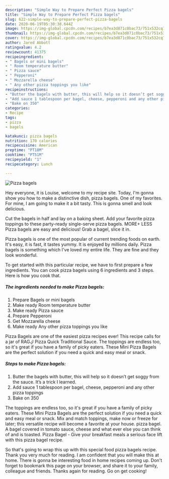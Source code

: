 ```yaml
---
description: "Simple Way to Prepare Perfect Pizza bagels"
title: "Simple Way to Prepare Perfect Pizza bagels"
slug: 622-simple-way-to-prepare-perfect-pizza-bagels
date: 2020-06-19T05:30:38.644Z
image: https://img-global.cpcdn.com/recipes/b7ea3d871c0bac73/751x532cq70/pizza-bagels-recipe-main-photo.jpg
thumbnail: https://img-global.cpcdn.com/recipes/b7ea3d871c0bac73/751x532cq70/pizza-bagels-recipe-main-photo.jpg
cover: https://img-global.cpcdn.com/recipes/b7ea3d871c0bac73/751x532cq70/pizza-bagels-recipe-main-photo.jpg
author: Jared Abbott
ratingvalue: 4.2
reviewcount: 41375
recipeingredient:
- " Bagels or mini bagels"
- " Room temperature butter"
- " Pizza sauce"
- " Pepperoni"
- " Mozzarella cheese"
- " Any other pizza toppings you like"
recipeinstructions:
- "Butter the bagels with butter, this will help so it doesn’t get soggy from the sauce. It’s a trick I learned."
- "Add sauce 1 tablespoon per bagel, cheese, pepperoni and any other pizza toppings"
- "Bake on 350"
categories:
- Recipe
tags:
- pizza
- bagels

katakunci: pizza bagels 
nutrition: 170 calories
recipecuisine: American
preptime: "PT18M"
cooktime: "PT51M"
recipeyield: "1"
recipecategory: Lunch

---
```



![Pizza bagels](https://img-global.cpcdn.com/recipes/b7ea3d871c0bac73/751x532cq70/pizza-bagels-recipe-main-photo.jpg)

Hey everyone, it is Louise, welcome to my recipe site. Today, I'm gonna show you how to make a distinctive dish, pizza bagels. One of my favorites. For mine, I am going to make it a bit tasty. This is gonna smell and look delicious.

Cut the bagels in half and lay on a baking sheet. Add your favorite pizza toppings to these party-ready single-serve pizza bagels. MORE+ LESS Pizza bagels are easy and delicious! Grab a bagel, slice it in.

Pizza bagels is one of the most popular of current trending foods on earth. It's easy, it is fast, it tastes yummy. It is enjoyed by millions daily. Pizza bagels is something which I've loved my entire life. They are fine and they look wonderful.


To get started with this particular recipe, we have to first prepare a few ingredients. You can cook pizza bagels using 6 ingredients and 3 steps. Here is how you cook that.

<!--inarticleads1-->

##### The ingredients needed to make Pizza bagels:

1. Prepare  Bagels or mini bagels
1. Make ready  Room temperature butter
1. Make ready  Pizza sauce
1. Prepare  Pepperoni
1. Get  Mozzarella cheese
1. Make ready  Any other pizza toppings you like


Pizza Bagels are one of the easiest pizza recipes ever! This recipe calls for a jar of RAGڮ Pizza Quick Traditional Sauce. The toppings are endless too, so it&#39;s great if you have a family of picky eaters. These Mini Pizza Bagels are the perfect solution if you need a quick and easy meal or snack. 

<!--inarticleads2-->

##### Steps to make Pizza bagels:

1. Butter the bagels with butter, this will help so it doesn’t get soggy from the sauce. It’s a trick I learned.
1. Add sauce 1 tablespoon per bagel, cheese, pepperoni and any other pizza toppings
1. Bake on 350


The toppings are endless too, so it&#39;s great if you have a family of picky eaters. These Mini Pizza Bagels are the perfect solution if you need a quick and easy meal or snack. Mix and match toppings, make now or freeze for later; this versatile recipe will become a favorite at your house. pizza bagel. A bagel covered in tomato sauce, cheese and what ever else you can think of and is toasted. Pizza Bagel - Give your breakfast meals a serious face lift with this pizza bagel recipe. 

So that's going to wrap this up with this special food pizza bagels recipe. Thank you very much for reading. I am confident that you will make this at home. There is gonna be interesting food in home recipes coming up. Don't forget to bookmark this page on your browser, and share it to your family, colleague and friends. Thanks again for reading. Go on get cooking!
